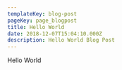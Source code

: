 ```yaml
---
templateKey: blog-post
pageKey: page_blogpost
title: Hello World 
date: 2018-12-07T15:04:10.000Z
description: Hello World Blog Post
---
```


Hello World

